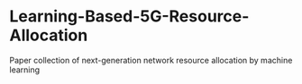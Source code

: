 # Learning-Based-5G-Resource-Allocation
Paper collection of next-generation network resource allocation by machine learning
